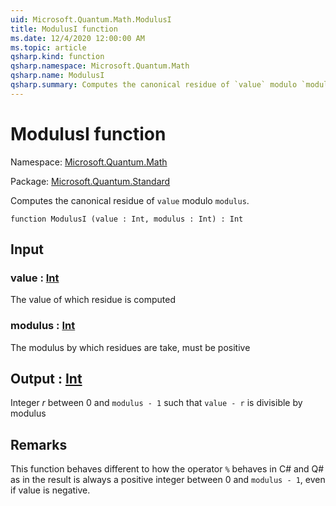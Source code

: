 ```yaml
---
uid: Microsoft.Quantum.Math.ModulusI
title: ModulusI function
ms.date: 12/4/2020 12:00:00 AM
ms.topic: article
qsharp.kind: function
qsharp.namespace: Microsoft.Quantum.Math
qsharp.name: ModulusI
qsharp.summary: Computes the canonical residue of `value` modulo `modulus`.
---
```


# ModulusI function

Namespace: [Microsoft.Quantum.Math](xref:Microsoft.Quantum.Math)

Package: [Microsoft.Quantum.Standard](https://nuget.org/packages/Microsoft.Quantum.Standard)


Computes the canonical residue of `value` modulo `modulus`.

```qsharp
function ModulusI (value : Int, modulus : Int) : Int
```


## Input

### value : [Int](xref:microsoft.quantum.lang-ref.int)

The value of which residue is computed


### modulus : [Int](xref:microsoft.quantum.lang-ref.int)

The modulus by which residues are take, must be positive



## Output : [Int](xref:microsoft.quantum.lang-ref.int)

Integer $r$ between 0 and `modulus - 1` such that `value - r` is divisible by modulus

## Remarks

This function behaves different to how the operator `%` behaves in C# and Q# as in the resultis always a positive integer between 0 and `modulus - 1`, even if value is negative.